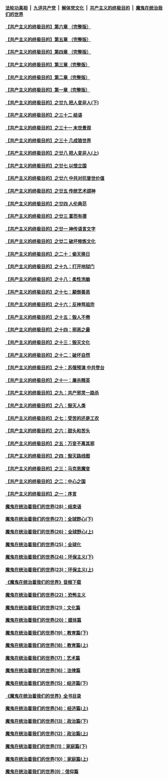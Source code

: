 ####  [法轮功真相](../../../../basic/blob/master/README.md?t=02101339) &nbsp;|&nbsp; [九评共产党](../../../../9ping.md/blob/master/README.md?t=02101339) &nbsp;|&nbsp; [解体党文化](../../../../jtdwh.md/blob/master/README.md?t=02101339)  &nbsp;|&nbsp; [共产主义的终极目的](../../../../gczydzjmd.md/blob/master/README.md?t=02101339) &nbsp;|&nbsp; [魔鬼在统治我们的世界](../../../../mgztzwmdsj.md/blob/master/README.md?t=02101339) 

#### [【共产主义的终极目的】第六章 （完整版）](../pages/nsc422/n11428913.md?t=02101339) 

#### [【共产主义的终极目的】第五章 （完整版）](../pages/nsc422/n11428912.md?t=02101339) 

#### [【共产主义的终极目的】第四章 （完整版）](../pages/nsc422/n11428907.md?t=02101339) 

#### [【共产主义的终极目的】第三章（完整版）](../pages/nsc422/n11428848.md?t=02101339) 

#### [【共产主义的终极目的】第二章（完整版）](../pages/nsc422/n11428831.md?t=02101339) 

#### [【共产主义的终极目的】第一章（完整版）](../pages/nsc422/n11417651.md?t=02101339) 

#### [【共产主义的终极目的】之廿九 把人变非人(下)](../pages/nsc422/n11344140.md?t=02101339) 

#### [【共产主义的终极目的】之三十二 结语](../pages/nsc422/n11360535.md?t=02101339) 

#### [【共产主义的终极目的】之三十一 末世景观](../pages/nsc422/n11351129.md?t=02101339) 

#### [【共产主义的终极目的】之三十 几成狼世界](../pages/nsc422/n11348280.md?t=02101339) 

#### [【共产主义的终极目的】之廿八 把人变非人(上)](../pages/nsc422/n11340492.md?t=02101339) 

#### [【共产主义的终极目的】之廿七 以恨立国](../pages/nsc422/n11336944.md?t=02101339) 

#### [【共产主义的终极目的】之廿六 中共对抗普世价值](../pages/nsc422/n11324785.md?t=02101339) 

#### [【共产主义的终极目的】之廿五 传统艺术颂神](../pages/nsc422/n11296396.md?t=02101339) 

#### [【共产主义的终极目的】之廿四 人伦典范](../pages/nsc422/n11296397.md?t=02101339) 

#### [【共产主义的终极目的】之廿三 富而有德](../pages/nsc422/n11283598.md?t=02101339) 

#### [【共产主义的终极目的】之廿一 神传语言文字](../pages/nsc422/n11263265.md?t=02101339) 

#### [【共产主义的终极目的】之廿二 破坏修炼文化](../pages/nsc422/n11245728.md?t=02101339) 

#### [【共产主义的终极目的】之二十：偷天换日](../pages/nsc422/n11238846.md?t=02101339) 

#### [【共产主义的终极目的】之十九：打开地狱门](../pages/nsc422/n11206376.md?t=02101339) 

#### [【共产主义的终极目的】之十八：柔性洗脑](../pages/nsc422/n11199994.md?t=02101339) 

#### [【共产主义的终极目的】之十七：颠倒善恶](../pages/nsc422/n11179782.md?t=02101339) 

#### [【共产主义的终极目的】之十六：反神骂祖宗](../pages/nsc422/n11166798.md?t=02101339) 

#### [【共产主义的终极目的】之十五：毁人不倦](../pages/nsc422/n11166792.md?t=02101339) 

#### [【共产主义的终极目的】之十四：邪恶之最](../pages/nsc422/n11150249.md?t=02101339) 

#### [【共产主义的终极目的】之十三：毁灭文化](../pages/nsc422/n11135227.md?t=02101339) 

#### [【共产主义的终极目的】之十二：破坏自然](../pages/nsc422/n11135214.md?t=02101339) 

#### [【共产主义的终极目的】之十：苏俄预演 中共登台](../pages/nsc422/n11118424.md?t=02101339) 

#### [【共产主义的终极目的】之十一：屠杀精英](../pages/nsc422/n11118442.md?t=02101339) 

#### [【共产主义的终极目的】之九：共产邪灵一路杀](../pages/nsc422/n11114139.md?t=02101339) 

#### [【共产主义的终极目的】之八：毁灭人类](../pages/nsc422/n11108503.md?t=02101339) 

#### [【共产主义的终极目的】之七：受苦的还是工农](../pages/nsc422/n11101809.md?t=02101339) 

#### [【共产主义的终极目的】之六：甜头和苦头](../pages/nsc422/n11096971.md?t=02101339) 

#### [【共产主义的终极目的】之五：万变不离其邪](../pages/nsc422/n11091285.md?t=02101339) 

#### [【共产主义的终极目的】之四：毁灭路线图](../pages/nsc422/n11086284.md?t=02101339) 

#### [【共产主义的终极目的】之三：马克思魔变](../pages/nsc422/n11061941.md?t=02101339) 

#### [【共产主义的终极目的】之二：中心之国](../pages/nsc422/n11047728.md?t=02101339) 

#### [【共产主义的终极目的】之一：序言](../pages/nsc422/n11086077.md?t=02101339) 

#### [魔鬼在统治着我们的世界(28)：结束语](../pages/nsc422/n10936246.md?t=02101339) 

#### [魔鬼在统治着我们的世界(27)：全球野心(下)](../pages/nsc422/n10928319.md?t=02101339) 

#### [魔鬼在统治着我们的世界(26)：全球野心(上)](../pages/nsc422/n10900318.md?t=02101339) 

#### [魔鬼在统治着我们的世界(25)：全球化](../pages/nsc422/n10788205.md?t=02101339) 

#### [魔鬼在统治着我们的世界(24)：环保主义(下)](../pages/nsc422/n10695307.md?t=02101339) 

#### [魔鬼在统治着我们的世界(23)：环保主义(上)](../pages/nsc422/n10688613.md?t=02101339) 

#### [《魔鬼在统治着我们的世界》音频下载](../pages/nsc422/n10635553.md?t=02101339) 

#### [魔鬼在统治着我们的世界(22)：恐怖主义](../pages/nsc422/n10614727.md?t=02101339) 

#### [魔鬼在统治着我们的世界(21)：文化篇](../pages/nsc422/n10597706.md?t=02101339) 

#### [魔鬼在统治着我们的世界(20)：媒体篇](../pages/nsc422/n10586579.md?t=02101339) 

#### [魔鬼在统治着我们的世界(19)：教育篇(下)](../pages/nsc422/n10564808.md?t=02101339) 

#### [魔鬼在统治着我们的世界(18)：教育篇(上)](../pages/nsc422/n10526970.md?t=02101339) 

#### [魔鬼在统治着我们的世界(17)：艺术篇](../pages/nsc422/n10499093.md?t=02101339) 

#### [魔鬼在统治着我们的世界(16)：法律篇](../pages/nsc422/n10485969.md?t=02101339) 

#### [魔鬼在统治着我们的世界(15)：经济篇(下)](../pages/nsc422/n10469975.md?t=02101339) 

#### [《魔鬼在统治着我们的世界》全书目录](../pages/nsc422/n10464261.md?t=02101339) 

#### [魔鬼在统治着我们的世界(14)：经济篇(上)](../pages/nsc422/n10457370.md?t=02101339) 

#### [魔鬼在统治着我们的世界(13)：政治篇(下)](../pages/nsc422/n10448270.md?t=02101339) 

#### [魔鬼在统治着我们的世界(12)：政治篇(上)](../pages/nsc422/n10444576.md?t=02101339) 

#### [魔鬼在统治着我们的世界(11)：家庭篇(下)](../pages/nsc422/n10440961.md?t=02101339) 

#### [魔鬼在统治着我们的世界(10)：家庭篇(上)](../pages/nsc422/n10435448.md?t=02101339) 

#### [魔鬼在统治着我们的世界(9)：信仰篇](../pages/nsc422/n10432159.md?t=02101339) 


